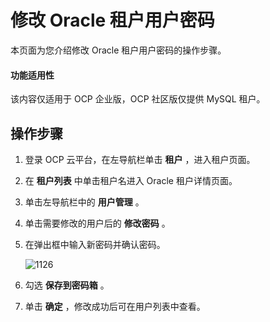 修改 Oracle 租户用户密码
=====================================

本页面为您介绍修改 Oracle 租户用户密码的操作步骤。

<main id="notice" type='notice'>
<h4>功能适用性</h4>
<p>该内容仅适用于 OCP 企业版，OCP 社区版仅提供 MySQL 租户。</p>
</main>

操作步骤
-------------------------

1. 登录 OCP 云平台，在左导航栏单击 **租户** ，进入租户页面。

2. 在 **租户列表** 中单击租户名进入 Oracle 租户详情页面。

3. 单击左导航栏中的 **用户管理** 。

4. 单击需要修改的用户后的 **修改密码** 。

5. 在弹出框中输入新密码并确认密码。

   ![1126](https://help-static-aliyun-doc.aliyuncs.com/assets/img/zh-CN/8054944461/p359534.png)

6. 勾选 **保存到密码箱** 。

7. 单击 **确定** ，修改成功后可在用户列表中查看。
